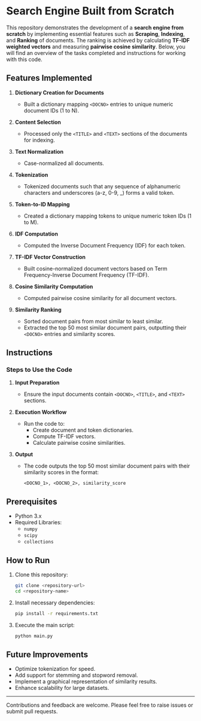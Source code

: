 # Search Engine Built from Scratch

This repository demonstrates the development of a **search engine from scratch** by implementing essential features such as **Scraping**, **Indexing**, and **Ranking** of documents. The ranking is achieved by calculating **TF-IDF weighted vectors** and measuring **pairwise cosine similarity**. Below, you will find an overview of the tasks completed and instructions for working with this code.

## Features Implemented

1. **Dictionary Creation for Documents**
   - Built a dictionary mapping `<DOCNO>` entries to unique numeric document IDs (1 to N).

2. **Content Selection**
   - Processed only the `<TITLE>` and `<TEXT>` sections of the documents for indexing.

3. **Text Normalization**
   - Case-normalized all documents.

4. **Tokenization**
   - Tokenized documents such that any sequence of alphanumeric characters and underscores (a-z, 0-9, _) forms a valid token.

5. **Token-to-ID Mapping**
   - Created a dictionary mapping tokens to unique numeric token IDs (1 to M).

6. **IDF Computation**
   - Computed the Inverse Document Frequency (IDF) for each token.

7. **TF-IDF Vector Construction**
   - Built cosine-normalized document vectors based on Term Frequency-Inverse Document Frequency (TF-IDF).

8. **Cosine Similarity Computation**
   - Computed pairwise cosine similarity for all document vectors.

9. **Similarity Ranking**
   - Sorted document pairs from most similar to least similar.
   - Extracted the top 50 most similar document pairs, outputting their `<DOCNO>` entries and similarity scores.

## Instructions

### Steps to Use the Code

1. **Input Preparation**
   - Ensure the input documents contain `<DOCNO>`, `<TITLE>`, and `<TEXT>` sections.

2. **Execution Workflow**
   - Run the code to:
     - Create document and token dictionaries.
     - Compute TF-IDF vectors.
     - Calculate pairwise cosine similarities.

3. **Output**
   - The code outputs the top 50 most similar document pairs with their similarity scores in the format:
     ```
     <DOCNO_1>, <DOCNO_2>, similarity_score
     ```

## Prerequisites

- Python 3.x
- Required Libraries:
  - `numpy`
  - `scipy`
  - `collections`

## How to Run

1. Clone this repository:
   ```bash
   git clone <repository-url>
   cd <repository-name>
   ```
2. Install necessary dependencies:
   ```bash
   pip install -r requirements.txt
   ```
3. Execute the main script:
   ```bash
   python main.py
   ```

## Future Improvements

- Optimize tokenization for speed.
- Add support for stemming and stopword removal.
- Implement a graphical representation of similarity results.
- Enhance scalability for large datasets.

---

Contributions and feedback are welcome. Please feel free to raise issues or submit pull requests.
